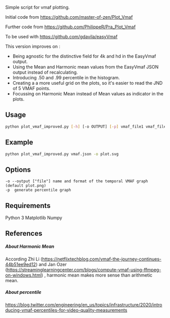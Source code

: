 
Simple script for vmaf plotting.

Initial code from https://github.com/master-of-zen/Plot_Vmaf

Further code from https://github.com/PhilippeR/Pra_Plot_Vmaf

To be used with https://github.com/gdavila/easyVmaf

This version improves on :

- Being agnostic for the distinctive field for 4k and hd in the EasyVmaf output.
- Using the Mean and Harmonic mean values from the EasyVmaf JSON output instead of recalculating.
- Introducing .50 and .99 percentile in the histogram.
- Creating a a more useful grid on the plots, so it's easier to read the JND of 5 VMAF points.
- Focussing on Harmonic Mean instead of Mean values as indicator in the plots.


## Usage
```bash
python plot_vmaf_improved.py [-h] [-o OUTPUT] [-p] vmaf_file1 vmaf_file2 ..... vmaf_fileX 
```

## Example
```bash
python plot_vmaf_improved.py vmaf.json -o plot.svg
```

## Options
```
-o --output ["file"] name and format of the temporal VMAF graph (default plot.png)
-p  generate percentile graph 
```

## Requirements
Python 3
Matplotlib
Numpy

## References 
##### About Harmonic Mean
According Zhi Li (https://netflixtechblog.com/vmaf-the-journey-continues-44b51ee9ed12) and Jan Ozer (https://streaminglearningcenter.com/blogs/compute-vmaf-using-ffmpeg-on-windows.html) , harmonic mean makes more sense than arithmetic mean.

##### About percentile
https://blog.twitter.com/engineering/en_us/topics/infrastructure/2020/introducing-vmaf-percentiles-for-video-quality-measurements
